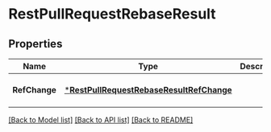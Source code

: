 # RestPullRequestRebaseResult

## Properties
Name | Type | Description | Notes
------------ | ------------- | ------------- | -------------
**RefChange** | [***RestPullRequestRebaseResultRefChange**](RestPullRequestRebaseResult_refChange.md) |  | [optional] [default to null]

[[Back to Model list]](../README.md#documentation-for-models) [[Back to API list]](../README.md#documentation-for-api-endpoints) [[Back to README]](../README.md)

